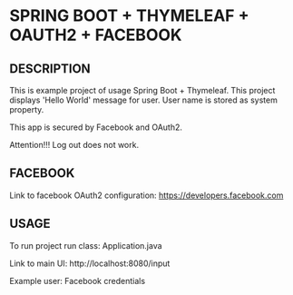 SPRING BOOT + THYMELEAF + OAUTH2 + FACEBOOK
===========================================


DESCRIPTION
-----------

This is example project of usage Spring Boot + Thymeleaf.
This project displays 'Hello World' message for user.
User name is stored as system property.

This app is secured by Facebook and OAuth2.

Attention!!!
Log out does not work.


FACEBOOK
--------

Link to facebook OAuth2 configuration:
https://developers.facebook.com
  

USAGE
-----

To run project run class: 
Application.java

Link to main UI:
http://localhost:8080/input

Example user:
Facebook credentials